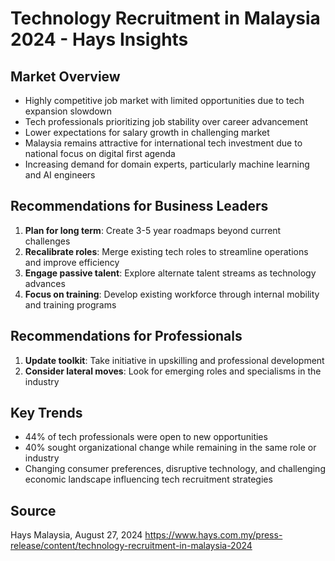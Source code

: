 # Technology Recruitment in Malaysia 2024 - Hays Insights

## Market Overview
- Highly competitive job market with limited opportunities due to tech expansion slowdown
- Tech professionals prioritizing job stability over career advancement
- Lower expectations for salary growth in challenging market
- Malaysia remains attractive for international tech investment due to national focus on digital first agenda
- Increasing demand for domain experts, particularly machine learning and AI engineers

## Recommendations for Business Leaders
1. **Plan for long term**: Create 3-5 year roadmaps beyond current challenges
2. **Recalibrate roles**: Merge existing tech roles to streamline operations and improve efficiency
3. **Engage passive talent**: Explore alternate talent streams as technology advances
4. **Focus on training**: Develop existing workforce through internal mobility and training programs

## Recommendations for Professionals
1. **Update toolkit**: Take initiative in upskilling and professional development
2. **Consider lateral moves**: Look for emerging roles and specialisms in the industry

## Key Trends
- 44% of tech professionals were open to new opportunities
- 40% sought organizational change while remaining in the same role or industry
- Changing consumer preferences, disruptive technology, and challenging economic landscape influencing tech recruitment strategies

## Source
Hays Malaysia, August 27, 2024
https://www.hays.com.my/press-release/content/technology-recruitment-in-malaysia-2024

